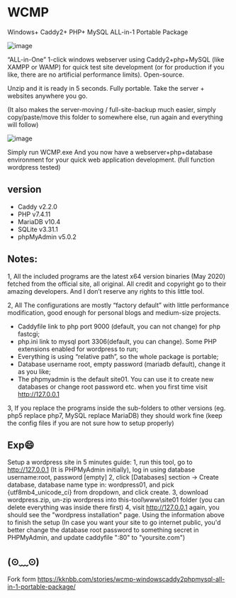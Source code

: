 # WCMP
Windows+ Caddy2+ PHP+ MySQL ALL-in-1 Portable Package

![image](https://github.com/jiix/WCMP/raw/main/wcmp1.jpg)

“ALL-in-One” 1-click windows webserver using Caddy2+php+MySQL (like XAMPP or WAMP) for quick test site development (or for production if you like, there are no artificial performance limits). Open-source.

Unzip and it is ready in 5 seconds. Fully portable. Take the server + websites anywhere you go.

(It also makes the server-moving / full-site-backup much easier, simply copy/paste/move this folder to somewhere else, run again and everything will follow)

![image](https://github.com/jiix/WCMP/raw/main/wcmp2.jpg)

Simply run WCMP.exe And you now have a webserver+php+database environment for your quick web application development. (full function wordpress tested)

## version
* Caddy v2.2.0
* PHP v7.4.11
* MariaDB v10.4
* SQLite v3.31.1
* phpMyAdmin v5.0.2

## Notes:

1, All the included programs are the latest x64 version binaries (May 2020) fetched from the official site, all original. All credit and copyright go to their amazing developers. And I don’t reserve any rights to this little tool.

2, All The configurations are mostly “factory default” with little performance modification, good enough for personal blogs and medium-size projects.

* Caddyfile link to php port 9000 (default, you can not change) for php fastcgi;
* php.ini link to mysql port 3306(default, you can change). Some PHP extensions enabled for wordpress to run;
* Everything is using “relative path”, so the whole package is portable;
* Database username root, empty password (mariadb default), change it as you like;
* The phpmyadmin is the default site01. You can use it to create new databases or change root password etc. when you first time visit http://127.0.0.1

3, If you replace the programs inside the sub-folders to other versions (eg. php5 replace php7, MySQL replace MariaDB) they should work fine (keep the config files if you are not sure how to setup properly)

## Exp😄
Setup a wordpress site in 5 minutes guide:
1, run this tool, go to http://127.0.0.1 (It is PHPMyAdmin initially), log in using database username:root, password [empty]
2, click [Databases] section -> Create database, database name type in: wordpress01, and pick {utf8mb4_unicode_ci} from dropdown, and click create.
3, download wordpress.zip, un-zip wordpress into this-tool\www\site01 folder (you can delete everything was inside there first)
4, visit http://127.0.0.1 again, you should see the "wordpress installation" page. Using the information above to finish the setup
(In case you want your site to go internet public, you'd better change the database root password to something secret in PHPMyAdmin, and update caddyfile ":80" to "yoursite.com")

## (⊙﹏⊙)
Fork form https://kknbb.com/stories/wcmp-windowscaddy2phpmysql-all-in-1-portable-package/
